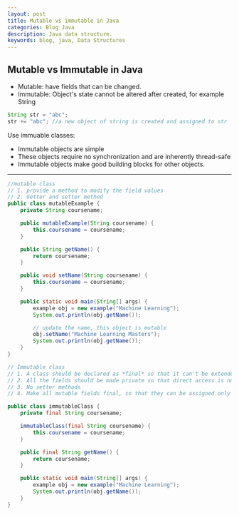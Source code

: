 ```yaml
---
layout: post
title: Mutable vs immutable in Java
categories: Blog Java
description: Java data structure. 
keywords: blog, java, Data Structures
---
```


## Mutable vs Immutable in Java

- Mutable: have fields that can be changed.
- Immutable: Object's state cannot be altered after created, for example String

``` java
String str = "abc";
str += "abc"; //a new object of string is created and assigned to str
```

Use immuable classes:

- Immutable objects are simple
- These objects require no synchronization and are inherently thread-safe
- Immutable objects make good building blocks for other objects.

---------------------------------

``` Java
//mutable class
// 1. provide a method to modify the field values
// 2. Getter and setter method
public class mutableExample {
    private String coursename;

    public mutableExample(String coursename) {
        this.coursename = coursename;
    }

    public String getName() {
        return coursename;
    }

    public void setName(String coursename) {
        this.coursename = coursename;
    }

    public static void main(String[] args) {
        example obj = new example("Machine Learning");
        System.out.println(obj.getName());

        // update the name, this object is mutable
        obj.setName("Machine Learning Masters");
        System.out.println(obj.getName());
    }
}

```

``` Java
// Immutable class
// 1. A class should be declared as *final* so that it can't be extended.
// 2. All the fields should be made private so that direct access is not allowed
// 3. No setter methods
// 4. Make all mutable fields final, so that they can be assigned only once.

public class immutableClass {
    private final String coursename;

    immutableClass(final String coursename) {
        this.coursename = coursename;
    }

    public final String getName() {
        return coursename;
    }

    public static void main(String[] args) {
        example obj = new example("Machine Learning");
        System.out.println(obj.getName());
    }
}

```

